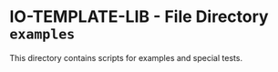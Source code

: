 # IO-TEMPLATE-LIB - File Directory **`examples`**

This directory contains scripts for examples and special tests.
